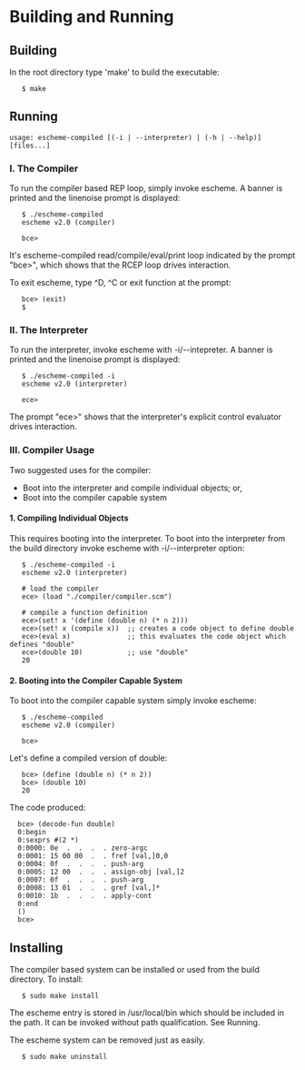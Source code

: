 Building and Running
====================

## Building

In the root directory type 'make' to build the executable:
```
   $ make
```

## Running
```
usage: escheme-compiled [(-i | --interpreter) | (-h | --help)] [files...]
```

### I. The Compiler

To run the compiler based REP loop, simply invoke escheme. 
A banner is printed and the linenoise prompt is displayed:
```
   $ ./escheme-compiled
   escheme v2.0 (compiler)

   bce>
```

It's escheme-compiled read/compile/eval/print loop indicated by the prompt "bce>", which
shows that the RCEP loop drives interaction.

To exit escheme, type ^D, ^C or exit function at the prompt:
```
   bce> (exit)
   $
```

### II. The Interpreter

To run the interpreter, invoke escheme  with -i/--intepreter. 
A banner is printed and the linenoise prompt is displayed:
```
   $ ./escheme-compiled -i
   escheme v2.0 (interpreter)

   ece>
```

The prompt "ece>" shows that the interpreter's explicit control evaluator drives
interaction.


### III. Compiler Usage

Two suggested uses for the compiler:

   * Boot into the interpreter and compile individual objects; or,
   * Boot into the compiler capable system


#### 1. Compiling Individual Objects

This requires booting into the interpreter. To boot into the interpreter
from the build directory invoke escheme with -i/--interpreter option:
```
   $ ./escheme-compiled -i
   escheme v2.0 (interpreter)

   # load the compiler
   ece> (load "./compiler/compiler.scm")

   # compile a function definition
   ece>(set! x '(define (double n) (* n 2)))
   ece>(set! x (compile x))  ;; creates a code object to define double
   ece>(eval x)              ;; this evaluates the code object which defines "double"
   ece>(double 10)           ;; use "double"
   20
```

#### 2. Booting into the Compiler Capable System

To boot into the compiler capable system simply invoke escheme:
```
   $ ./escheme-compiled
   escheme v2.0 (compiler)

   bce>
```

Let's define a compiled version of double:
```
   bce> (define (double n) (* n 2))
   bce> (double 10)
   20
```

The code produced:
```
  bce> (decode-fun double)
  0:begin
  0:sexprs #(2 *)
  0:0000: 0e  .  .  .  . zero-argc
  0:0001: 15 00 00  .  . fref [val,]0,0
  0:0004: 0f  .  .  .  . push-arg
  0:0005: 12 00  .  .  . assign-obj [val,]2
  0:0007: 0f  .  .  .  . push-arg
  0:0008: 13 01  .  .  . gref [val,]*
  0:0010: 1b  .  .  .  . apply-cont
  0:end
  ()
  bce> 
```

## Installing

The compiler based system can be installed or used from the build directory.
To install:
```
   $ sudo make install
```

The escheme entry is stored in /usr/local/bin which should be included in the path. It can
be invoked without path qualification. See Running.

The escheme system can be removed just as easily.
```
   $ sudo make uninstall
```

